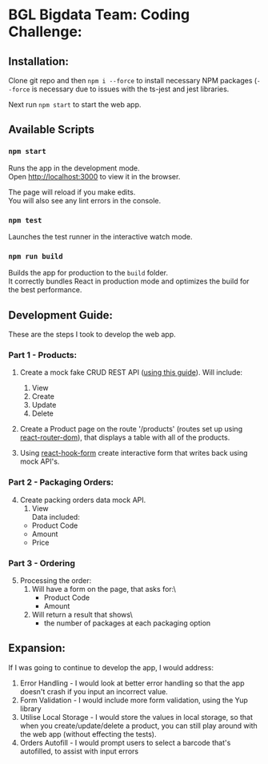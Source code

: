 # BGL Bigdata Team: Coding Challenge:

## Installation:

Clone git repo and then `npm i --force` to install necessary NPM packages (`--force` is necessary due to issues with the ts-jest and jest libraries.

Next run `npm start` to start the web app.

## Available Scripts

### `npm start`

Runs the app in the development mode.\
Open [http://localhost:3000](http://localhost:3000) to view it in the browser.

The page will reload if you make edits.\
You will also see any lint errors in the console.

### `npm test`

Launches the test runner in the interactive watch mode.

### `npm run build`

Builds the app for production to the `build` folder.\
It correctly bundles React in production mode and optimizes the build for the best performance.

## Development Guide:

These are the steps I took to develop the web app.

### Part 1 - Products:

1. Create a mock fake CRUD REST API ([using this guide](https://www.robinwieruch.de/javascript-fake-api/)). Will include:

   1. View
   2. Create
   3. Update
   4. Delete

2. Create a Product page on the route '/products' (routes set up using [react-router-dom](https://reactrouter.com/en/main/getting-started/installation)), that displays a table with all of the products.

3. Using [react-hook-form](https://react-hook-form.com/) create interactive form that writes back using mock API's.

### Part 2 - Packaging Orders:

4. Create packing orders data mock API.
   1. View\
      Data included:
   - Product Code
   - Amount
   - Price

### Part 3 - Ordering

5. Processing the order:
   1. Will have a form on the page, that asks for:\
      - Product Code
      - Amount
   2. Will return a result that shows\
      - the number of packages at each packaging option

## Expansion:

If I was going to continue to develop the app, I would address:

1. Error Handling - I would look at better error handling so that the app doesn't crash if you input an incorrect value.
2. Form Validation - I would include more form validation, using the Yup library
3. Utilise Local Storage - I would store the values in local storage, so that when you create/update/delete a product, you can still play around with the web app (without effecting the tests).
4. Orders Autofill - I would prompt users to select a barcode that's autofilled, to assist with input errors
